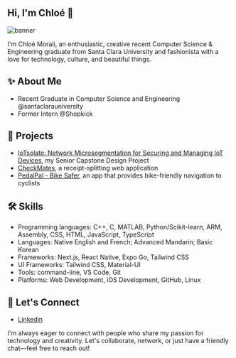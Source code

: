## Hi, I'm Chloé 👋

<!--
**cnmorali/cnmorali** is a ✨ _special_ ✨ repository because its `README.md` (this file) appears on your GitHub profile.

Here are some ideas to get you started:

- 🔭 I’m currently working on ...
- 🌱 I’m currently learning ...
- 👯 I’m looking to collaborate on ...
- 🤔 I’m looking for help with ...
- 💬 Ask me about ...
- 📫 How to reach me: ...
- 😄 Pronouns: ...
- ⚡ Fun fact: ...
-->
![banner](https://github.com/user-attachments/assets/797538a5-692a-40c3-8dd9-d7eedfd6de57)

I'm Chloé Morali, an enthusiastic, creative recent Computer Science & Engineering graduate from Santa Clara University and fashionista with a love for technology, culture, and beautiful things.

## ✨ About Me
- Recent Graduate in Computer Science and Engineering @santaclarauniversity
- Former Intern @Shopkick

## 📂 Projects
- [IoTsolate: Network Microsegmentation for Securing and Managing IoT Devices](https://github.com/cnmorali/IoTsolate), my Senior Capstone Design Project 
- [CheckMates](https://github.com/lyydiakim/checkmate), a receipt-splitting web application
- [PedalPal - Bike Safer](https://github.com/cnmorali/INRIX-Hack-2023), an app that provides bike-friendly navigation to cyclists

## 🛠️ Skills
- Programming languages: C++, C, MATLAB, Python/Scikit-learn, ARM, Assembly, CSS, HTML, JavaScript, TypeScript
- Languages: Native English and French; Advanced Mandarin; Basic Korean
- Frameworks: Next.js, React Native, Expo Go, Tailwind CSS
- UI Frameworks: Tailwind CSS, Material-UI
- Tools: command-line, VS Code, Git
- Platforms: Web Development, iOS Development, GitHub, Linux

## 🔗 Let's Connect
- [Linkedin](https://www.linkedin.com/in/chloemorali/)

I'm always eager to connect with people who share my passion for technology and creativity. Let's collaborate, network, or just have a friendly chat—feel free to reach out!
